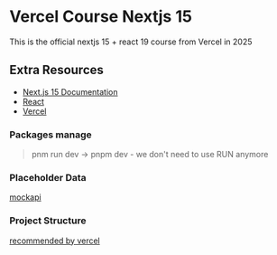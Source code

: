 # Vercel Course Nextjs 15

This is the official nextjs 15 + react 19 course from Vercel in 2025

## Extra Resources

- [Next.js 15 Documentation](https://nextjs.org/docs)
- [React](https://react.dev/learn)
- [Vercel](https://vercel.com/docs)

### Packages manage

> pnm run dev  -> pnpm dev - we don't need to use RUN anymore

### Placeholder Data

[mockapi](https://mockapi.io/)

### Project Structure

[recommended by vercel](https://nextjs.org/docs/app/getting-started/project-structure#routing-files)
